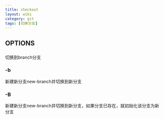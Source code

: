 ```yaml
---
title: checkout
layout: wiki
category: git
tags: [切换分支]
---
```


## OPTIONS

### <branch>

切换到branch分支

### -b <new-branch>

新建新分支new-branch并切换到新分支

### -B <new-branch>

新建新分支new-branch并切换到新分支，如果分支已存在，就初始化该分支为新分支